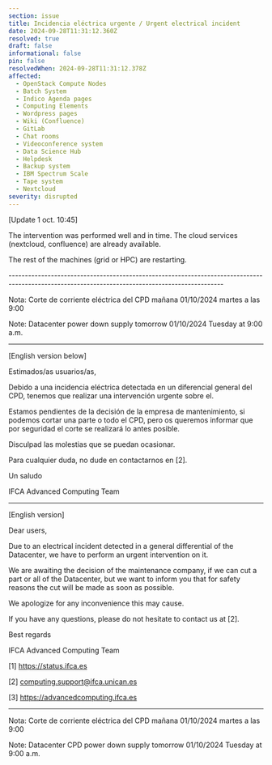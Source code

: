 ```yaml
---
section: issue
title: Incidencia eléctrica urgente / Urgent electrical incident
date: 2024-09-28T11:31:12.360Z
resolved: true
draft: false
informational: false
pin: false
resolvedWhen: 2024-09-28T11:31:12.378Z
affected:
  - OpenStack Compute Nodes
  - Batch System
  - Indico Agenda pages
  - Computing Elements
  - Wordpress pages
  - Wiki (Confluence)
  - GitLab
  - Chat rooms
  - Videoconference system
  - Data Science Hub
  - Helpdesk
  - Backup system
  - IBM Spectrum Scale
  - Tape system
  - Nextcloud
severity: disrupted
---
```

\[Update 1 oct. 10:45]

The intervention was performed well and in time. The cloud services (nextcloud, confluence) are already available. 

The rest of the machines (grid or HPC) are restarting. 

\------------------------------------------------------------------------------------------------------------------------------------------------

Nota: C﻿orte de corriente eléctrica del CPD mañana 01/10/2024 martes a las 9:00

Note: Datacenter power down supply tomorrow 01/10/2024 Tuesday at 9:00 a.m.

- - -

\[English version below]

Estimados/as usuarios/as,

Debido a una incidencia eléctrica detectada en un diferencial general del CPD, tenemos que realizar una intervención urgente sobre el.

Estamos pendientes de la decisión de la empresa de mantenimiento, si podemos cortar una parte o todo el CPD, pero os queremos informar que por seguridad el corte se realizará lo antes posible.

Disculpad las molestias que se puedan ocasionar.

Para cualquier duda, no dude en contactarnos en \[2].

Un saludo

IFCA Advanced Computing Team

- - -

\[English version]

Dear users,

Due to an electrical incident detected in a general differential of the Datacenter, we have to perform an urgent intervention on it.

We are awaiting the decision of the maintenance company, if we can cut a part or all of the Datacenter, but we want to inform you that for safety reasons the cut will be made as soon as possible.

We apologize for any inconvenience this may cause.

If you have any questions, please do not hesitate to contact us at \[2].

Best regards

IFCA Advanced Computing Team

\[1] https://status.ifca.es

\[2] computing.support@ifca.unican.es

\[3] https://advancedcomputing.ifca.es

- - -

Nota: C﻿orte de corriente eléctrica del CPD mañana 01/10/2024 martes a las 9:00

Note: Datacenter CPD power down supply tomorrow 01/10/2024 Tuesday at 9:00 a.m.